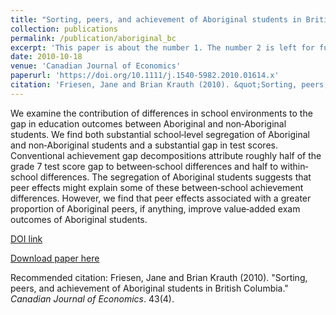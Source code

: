 ```yaml
---
title: "Sorting, peers, and achievement of Aboriginal students in British Columbia"
collection: publications
permalink: /publication/aboriginal_bc
excerpt: 'This paper is about the number 1. The number 2 is left for future work.'
date: 2010-10-18
venue: 'Canadian Journal of Economics'
paperurl: 'https://doi.org/10.1111/j.1540-5982.2010.01614.x'
citation: 'Friesen, Jane and Brian Krauth (2010). &quot;Sorting, peers, and achievement of Aboriginal students in British Columbia.&quot; <i>Canadian Journal of Economics</i>. 43(4).'
---
```

We examine the contribution of differences in school environments to the gap in education outcomes between Aboriginal
and non‐Aboriginal students. We find both substantial school‐level segregation of Aboriginal and non‐Aboriginal students
and a substantial gap in test scores. Conventional achievement gap decompositions attribute roughly half of the grade 7
test score gap to between‐school differences and half to within‐school differences. The segregation of Aboriginal students
suggests that peer effects might explain some of these between‐school achievement differences. However, we find that peer
effects associated with a greater proportion of Aboriginal peers, if anything, improve value‐added exam outcomes of
Aboriginal students.

[DOI link](https://doi.org/10.1111/j.1540-5982.2010.01614.x)

[Download paper here](http://academicpages.github.io/files/paper1.pdf)

Recommended citation: Friesen, Jane and Brian Krauth (2010). &quot;Sorting, peers, and achievement of Aboriginal students in British Columbia.&quot; <i>Canadian Journal of Economics</i>. 43(4).
